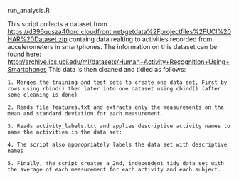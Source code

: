 run_analysis.R 

This script collects a dataset from https://d396qusza40orc.cloudfront.net/getdata%2Fprojectfiles%2FUCI%20HAR%20Dataset.zip containg data realting to activities recorded from accelerometers in smartphones. The information on this dataset can be found here: http://archive.ics.uci.edu/ml/datasets/Human+Activity+Recognition+Using+Smartphones This data is then cleaned and tidied as follows:

    1. Merges the training and test sets to create one data set, First by rows using rbind() then later into one dataset using cbind() (after some cleaning is done)

    2. Reads file features.txt and extracts only the measurements on the mean and standard deviation for each measurement.

    3. Reads activity_labels.txt and applies descriptive activity names to name the activities in the data set:

    4. The script also appropriately labels the data set with descriptive names

    5. Finally, the script creates a 2nd, independent tidy data set with the average of each measurement for each activity and each subject.

